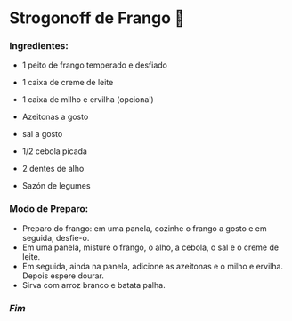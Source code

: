 # Strogonoff de Frango :chicken:

### Ingredientes:

- 1 peito de frango temperado e desfiado

- 1 caixa de creme de leite

- 1 caixa de milho e ervilha (opcional)

- Azeitonas a gosto

- sal a gosto

- 1/2 cebola picada

- 2 dentes de alho

- Sazón de legumes

  

### Modo de Preparo:

- Preparo do frango: em uma panela, cozinhe o frango a gosto e em seguida, desfie-o.
- Em uma panela, misture o frango, o alho, a cebola, o sal e o creme de leite.
- Em seguida, ainda na panela, adicione as azeitonas e o milho e ervilha. Depois espere dourar.
- Sirva com arroz branco e batata palha.

### _Fim_


